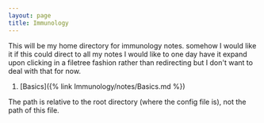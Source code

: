 ```yaml
---
layout: page
title: Immunology
---
```


This will be my home directory for immunology notes. somehow I would like it if this could direct to all my notes
I would like to one day have it expand upon clicking in a filetree fashion rather than redirecting but I don't want to deal with that for now.

1. [Basics]({% link Immunology/notes/Basics.md %})

The path is relative to the root directory (where the config file is), not the path of this file. 
